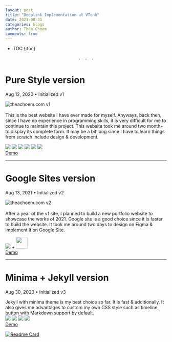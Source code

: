 ```yaml
---
layout: post
title: "Deeplink Implementation at VTenh"
date: 2021-08-31
categories: blogs
author: Thea Choem
comments: true
---
```


* TOC
{:toc}

<div style="width: 100%; text-align: center">·ㅤ · ㅤ·</div>

# Pure Style version

<p class="post-meta">Aug 12, 2020 • Initialized v1</p>

![theachoem.com v1](https://user-images.githubusercontent.com/29684683/131478022-82daad13-93ac-46b1-ac3c-e03a6a791e1f.png)
<br><br>
This is the best website I have ever made for myself. Anyways, back then, since I have no experience in programming skills, it is very difficult for me to continue to maintain this project. This website took me around two month+ to display its complete form. It may be a bit long since I have to learn things from scratch include design & development.
<br>

<div class="mt mb topic">
  <img src="https://img.shields.io/badge/JavaScript-F7DF1E?style=for-the-badge&logo=javascript&logoColor=black" />
  <img src="https://img.shields.io/badge/CSS-239120?style=for-the-badge&logo=css3&logoColor=white" />
  <img src="https://img.shields.io/badge/HTML5-E34F26?style=for-the-badge&logo=html5&logoColor=white" />
  <img src="https://img.shields.io/badge/PHP-777BB4?style=for-the-badge&logo=php&logoColor=white" /> 
  <img src="https://img.shields.io/badge/Sass-CC6699?style=for-the-badge&logo=sass&logoColor=white" />
  <img src="https://img.shields.io/badge/Heroku-430098?style=for-the-badge&logo=heroku&logoColor=white" />
</div>
<a href="http://v1.theachoem.com" target="_blank" class="primary-button mt">Demo</a>
<hr>

# Google Sites version

<p class="post-meta">Aug 13, 2021 • Initialized v2</p>

![theachoem.com v2](https://user-images.githubusercontent.com/29684683/131478013-468b09a3-9e14-4456-a322-e0b2d52aa98e.png)
<br><br>
After a year of the v1 site, I planned to build a new portfolio website to showcase the works of 2021. Google site is a good choice since it is faster to build the website. It took me around two days to design on Figma & implement it on Google Site.
<br>

<div class="mt mb topic">
  <img src="https://img.shields.io/badge/Figma-F24E1E?style=for-the-badge&logo=figma&logoColor=white" /> +
  <img height="36px" src="https://www.epidemic-marketing.com/wp-content/uploads/2020/03/google-sites-1024x322.jpg" />
</div>
<a href="https://v2.theachoem.com" target="_blank" class="primary-button mt">Demo</a>
<hr>

# Minima + Jekyll version

<p class="post-meta">Aug 30, 2020 • Initialized v3</p>
Jekyll with minima theme is my best choice so far. It is fast & additionally, It also gives me advantages to custom my own CSS style such as timeline, button with Markdown support by default.
<br>
<div class="mt mb topic">
  <img src="https://img.shields.io/badge/Jekyll-CC0000?style=for-the-badge&logo=Jekyll&logoColor=white"/>
  <img src="https://img.shields.io/badge/Netlify-00C7B7?style=for-the-badge&logo=netlify&logoColor=white" />
  <img src="https://img.shields.io/badge/Sass-CC6699?style=for-the-badge&logo=sass&logoColor=white" />
  <img src="https://img.shields.io/badge/Markdown-000000?style=for-the-badge&logo=markdown&logoColor=white" />
</div>
<a href="https://v3.theachoem.com" target="_blank" class="primary-button mt">Demo</a>

[![Readme Card](https://github-readme-stats.vercel.app/api/pin/?username=theachoem&repo=theachoem)](https://github.com/theachoem/theachoem)
